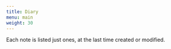 ```yaml
---
title: Diary
menu: main
weight: 30
---
```


Each note is listed just ones, at the last time created or modified.